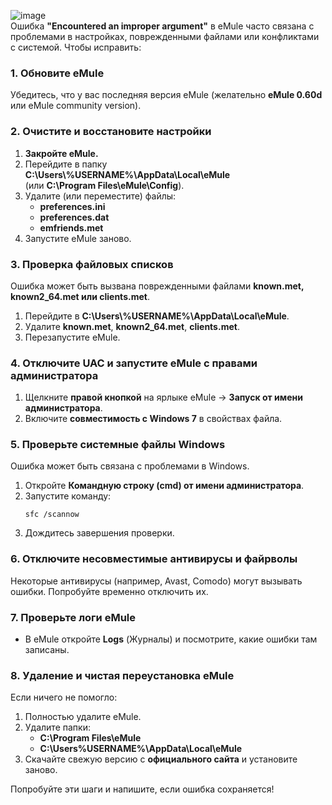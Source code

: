 ![image](https://github.com/user-attachments/assets/e2ed82ba-fd71-48df-ab44-f06a03a800cb) \
Ошибка **"Encountered an improper argument"** в eMule часто связана с проблемами в настройках, поврежденными файлами или конфликтами с системой. Чтобы исправить:

### **1. Обновите eMule**
Убедитесь, что у вас последняя версия eMule (желательно **eMule 0.60d** или eMule community version).

### **2. Очистите и восстановите настройки**
1. **Закройте eMule.**
2. Перейдите в папку \
**C:\Users\\%USERNAME%\AppData\Local\eMule** \
 (или **C:\Program Files\eMule\Config**).
3. Удалите (или переместите) файлы:
   - **preferences.ini**
   - **preferences.dat**
   - **emfriends.met**
4. Запустите eMule заново.

### **3. Проверка файловых списков**
Ошибка может быть вызвана поврежденными файлами **known.met, known2_64.met или clients.met**.
1. Перейдите в **C:\Users\\%USERNAME%\AppData\Local\eMule**.
2. Удалите **known.met**, **known2_64.met**, **clients.met**.
3. Перезапустите eMule.

### **4. Отключите UAC и запустите eMule с правами администратора**
1. Щелкните **правой кнопкой** на ярлыке eMule → **Запуск от имени администратора**.
2. Включите **совместимость с Windows 7** в свойствах файла.

### **5. Проверьте системные файлы Windows**
Ошибка может быть связана с проблемами в Windows.
1. Откройте **Командную строку (cmd) от имени администратора**.
2. Запустите команду:
   ```
   sfc /scannow
   ```
3. Дождитесь завершения проверки.

### **6. Отключите несовместимые антивирусы и файрволы**
Некоторые антивирусы (например, Avast, Comodo) могут вызывать ошибки. Попробуйте временно отключить их.

### **7. Проверьте логи eMule**
- В eMule откройте **Logs** (Журналы) и посмотрите, какие ошибки там записаны.

### **8. Удаление и чистая переустановка eMule**
Если ничего не помогло:
1. Полностью удалите eMule.
2. Удалите папки:
   - **C:\Program Files\eMule**
   - **C:\Users\%USERNAME%\AppData\Local\eMule**
3. Скачайте свежую версию с **официального сайта** и установите заново.

Попробуйте эти шаги и напишите, если ошибка сохраняется!

